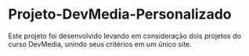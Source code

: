 # Projeto-DevMedia-Personalizado
Este projeto foi desenvolvido levando em consideração dois projetos do curso DevMedia, unindo seus critérios em um único site.
